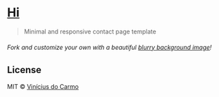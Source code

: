 # [Hi](http://sindresorhus.com/hi)

> Minimal and responsive contact page template

###### Fork and customize your own with a beautiful [blurry background image](https://google.com/search?q=free+blurry+backgrounds&oq=free+blurry+backgrounds)!


## License

MIT © [Vinícius do Carmo](http://vinimdocarmo.github.oi)
